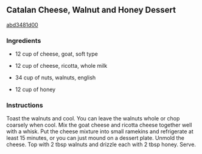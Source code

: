 ## Catalan Cheese, Walnut and Honey Dessert

[abd3481d00](http://www.food.com/recipe/catalan-cheese-walnut-and-honey-dessert-483647)

### Ingredients

 - 12 cup of cheese, goat, soft type

 - 12 cup of cheese, ricotta, whole milk

 - 34 cup of nuts, walnuts, english

 - 12 cup of honey

### Instructions

Toast the walnuts and cool. You can leave the walnuts whole or chop coarsely when cool. Mix the goat cheese and ricotta cheese together well with a whisk. Put the cheese mixture into small ramekins and refrigerate at least 15 minutes, or you can just mound on a dessert plate. Unmold the cheese. Top with 2 tbsp walnuts and drizzle each with 2 tbsp honey. Serve.